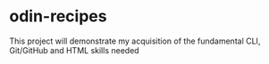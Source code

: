 # odin-recipes

This project will demonstrate my acquisition of the fundamental 
CLI, Git/GitHub and HTML skills needed
